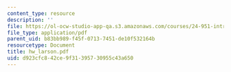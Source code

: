 ```yaml
---
content_type: resource
description: ''
file: https://ol-ocw-studio-app-qa.s3.amazonaws.com/courses/24-951-introduction-to-syntax-fall-2003/d923cfc842ce9f31395730955c43a650_hw_larson.pdf
file_type: application/pdf
parent_uid: b83bb989-f45f-0713-7451-de10f532164b
resourcetype: Document
title: hw_larson.pdf
uid: d923cfc8-42ce-9f31-3957-30955c43a650
---
```

